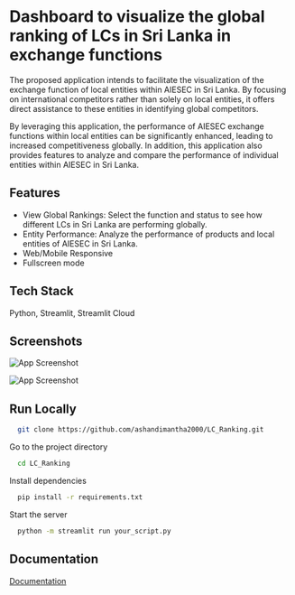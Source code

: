 
# Dashboard to visualize the global ranking of LCs in Sri Lanka in exchange functions

The proposed application intends to facilitate the visualization of the exchange function of local entities within AIESEC in Sri Lanka. By focusing on international competitors rather than solely on local entities, it offers direct assistance to these entities in identifying global competitors.

By leveraging this application, the performance of AIESEC exchange functions within local entities can be significantly enhanced, leading to increased competitiveness globally. In addition, this application also provides features to analyze and compare the performance of individual entities within AIESEC in Sri Lanka.

## Features

- View Global Rankings: Select the function and status to see how different LCs in Sri Lanka are performing globally.
- Entity Performance: Analyze the performance of products and local entities of AIESEC in Sri Lanka.
- Web/Mobile Responsive
- Fullscreen mode
## Tech Stack

Python, Streamlit, Streamlit Cloud


## Screenshots

![App Screenshot](https://i.ibb.co/T1HXxqg/Capture2.png)

![App Screenshot](https://i.ibb.co/Kb8x4RJ/Capture.png)


## Run Locally


```bash
  git clone https://github.com/ashandimantha2000/LC_Ranking.git
```

Go to the project directory

```bash
  cd LC_Ranking
```

Install dependencies

```bash
  pip install -r requirements.txt
```

Start the server

```bash
  python -m streamlit run your_script.py
```


## Documentation

[Documentation](https://docs.streamlit.io/develop/concepts/architecture/run-your-appn)

